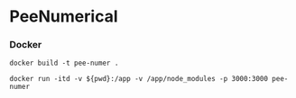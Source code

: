 # PeeNumerical

### Docker

```
docker build -t pee-numer .
```  
```
docker run -itd -v ${pwd}:/app -v /app/node_modules -p 3000:3000 pee-numer
```
